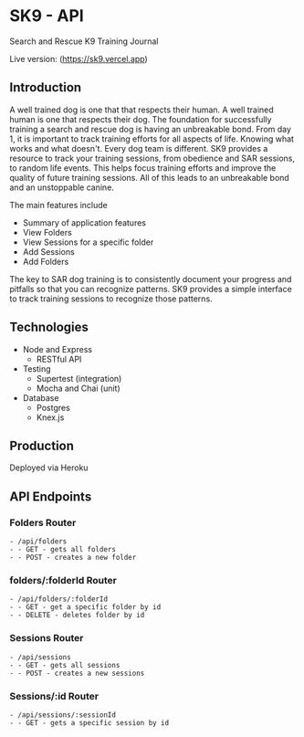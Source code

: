 # SK9 - API

Search and Rescue K9 Training Journal 

Live version: (https://sk9.vercel.app)

## Introduction 

A well trained dog is one that that respects their human. A well trained human is one that respects their dog. The foundation for successfully training a search and rescue dog is having an unbreakable bond. From day 1, it is important to track training efforts for all aspects of life. Knowing what works and what doesn't. Every dog team is different. SK9 provides a resource to track your training sessions, from obedience and SAR sessions, to random life events. This helps focus training efforts and improve the quality of future training sessions. All of this leads to an unbreakable bond and an unstoppable canine.

The main features include 
* Summary of application features 
* View Folders 
* View Sessions for a specific folder
* Add Sessions
* Add Folders 

The key to SAR dog training is to consistently document your progress and pitfalls so that you can recognize patterns. SK9 provides a simple interface to track training sessions to recognize those patterns.

## Technologies

* Node and Express  
  * RESTful API 
* Testing 
  * Supertest (integration) 
  * Mocha and Chai (unit)
* Database 
  * Postgres
  * Knex.js 
  
## Production 

Deployed via Heroku

## API Endpoints


### Folders Router
```
- /api/folders
- - GET - gets all folders 
- - POST - creates a new folder
```

### folders/:folderId Router 
```
- /api/folders/:folderId
- - GET - get a specific folder by id 
- - DELETE - deletes folder by id 
```

### Sessions Router
```
- /api/sessions 
- - GET - gets all sessions 
- - POST - creates a new sessions
```

### Sessions/:id Router
```
- /api/sessions/:sessionId
- - GET - gets a specific session by id 
```
